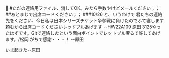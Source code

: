 
#ただの連絡用ファイル、消してOK。みたら手数やけどメールください；；
##あとまじで出席コードください；；
###10/26
と、いうわけで 君たちの連絡先をください、今日私は日本シリーズチケット争奪戦に負けたのでふて寝します
頼むから出席コードくださいレッドブルあげます --HW22A109 原田
3125やったはずです。Gitで連絡したという面白ポイントでレットブル奢るで許してあげます。/松岡
がちで感謝・・・！ --原田

いま起きた--原田
